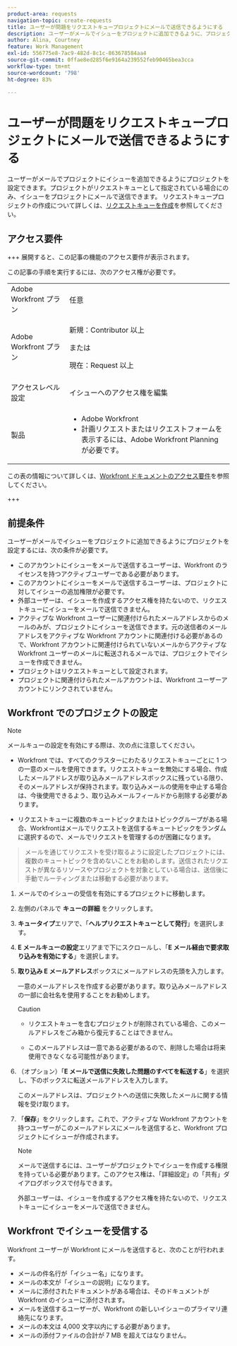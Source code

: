 ```yaml
---
product-area: requests
navigation-topic: create-requests
title: ユーザーが問題をリクエストキュープロジェクトにメールで送信できるようにする
description: ユーザーがメールでイシューをプロジェクトに追加できるように、プロジェクトを設定できます。
author: Alina, Courtney
feature: Work Management
exl-id: 556775e8-7ac9-482d-8c1c-863678584aa4
source-git-commit: 0ffae8ed285f6e9164a239552feb90465bea3cca
workflow-type: tm+mt
source-wordcount: '798'
ht-degree: 83%

---
```


# ユーザーが問題をリクエストキュープロジェクトにメールで送信できるようにする

<!-- Audited: 4/2025 -->

<!--
<p style="color: #ff1493;" data-mc-conditions="QuicksilverOrClassic.Draft mode">(NOTE:&nbsp;When updating POP account information here, also update information in these articles: Allowing users to reply to email notifications, Configuring Email Notifications, Understanding the Queue Details Tab in a Project )</p>
-->

ユーザーがメールでプロジェクトにイシューを追加できるようにプロジェクトを設定できます。プロジェクトがリクエストキューとして指定されている場合にのみ、イシューをプロジェクトにメールで送信できます。 リクエストキュープロジェクトの作成について詳しくは、[リクエストキューを作成](../../../manage-work/requests/create-and-manage-request-queues/create-request-queue.md)を参照してください。

## アクセス要件

+++ 展開すると、この記事の機能のアクセス要件が表示されます。

この記事の手順を実行するには、次のアクセス権が必要です。

<table style="table-layout:auto"> 
 <col> 
 <col> 
 <tbody> 
  <tr> 
   <td role="rowheader">Adobe Workfront プラン</td> 
   <td> <p>任意 </p> </td> 
  </tr> 
  <tr> 
   <td role="rowheader">Adobe Workfront プラン</td> 
   <td> <p>新規：Contributor 以上</p>
   または
   <p>現在：Request 以上</p>
    </td> 
  </tr> 
  <tr> 
   <td role="rowheader">アクセスレベル設定</td> 
   <td> <p>イシューへのアクセス権を編集</p>  </td> 
  </tr> 
  <tr> 
   <td role="rowheader"> 製品</td> 
   <td> <ul><li>Adobe Workfront</li><li>計画リクエストまたはリクエストフォームを表示するには、Adobe Workfront Planning が必要です。</td> 
  </tr> 
 </tbody> 
</table>

この表の情報について詳しくは、[Workfront ドキュメントのアクセス要件](/help/quicksilver/administration-and-setup/add-users/access-levels-and-object-permissions/access-level-requirements-in-documentation.md)を参照してください。

+++

## 前提条件

ユーザーがメールでイシューをプロジェクトに追加できるようにプロジェクトを設定するには、次の条件が必要です。

* このアカウントにイシューをメールで送信するユーザーは、Workfront のライセンスを持つアクティブユーザーである必要があります。
* このアカウントにイシューをメールで送信するユーザーは、プロジェクトに対してイシューの追加権限が必要です。
* 外部ユーザーは、イシューを作成するアクセス権を持たないので、リクエストキューにイシューをメールで送信できません。
* アクティブな Workfront ユーザーに関連付けられたメールアドレスからのメールのみが、プロジェクトにイシューを送信できます。元の送信者のメールアドレスをアクティブな Workfront アカウントに関連付ける必要があるので、Workfront アカウントに関連付けられていないメールからアクティブな Workfront ユーザーのメールに転送されるメールでは、プロジェクトでイシューを作成できません。
* プロジェクトはリクエストキューとして設定されます。
* プロジェクトに関連付けられたメールアカウントは、Workfront ユーザーアカウントにリンクされていません。

## Workfront でのプロジェクトの設定

>[!NOTE]
>
>メールキューの設定を有効にする際は、次の点に注意してください。
>
>* Workfront では、すべてのクラスターにわたるリクエストキューごとに 1 つの一意のメールを使用できます。リクエストキューを無効にする場合、作成したメールアドレスが取り込みメールアドレスボックスに残っている限り、そのメールアドレスが保持されます。取り込みメールの使用を中止する場合は、今後使用できるよう、取り込みメールフィールドから削除する必要があります。
>
>* リクエストキューに複数のキュートピックまたはトピックグループがある場合、Workfrontはメールでリクエストを送信するキュートピックをランダムに選択するので、メールでリクエストを管理するのが困難になります。
>  >メールを通じてリクエストを受け取るように設定したプロジェクトには、複数のキュートピックを含めないことをお勧めします。送信されたリクエストが異なるリソースやプロジェクトを対象としている場合は、送信後に手動でルーティングまたは移動する必要があります。

1. メールでのイシューの受信を有効にするプロジェクトに移動します。
1. 左側のパネルで **キューの詳細** をクリックします。
1. **キュータイプ**&#x200B;エリアで、「**ヘルプリクエストキューとして発行**」を選択します。

1. **E メールキューの設定**&#x200B;エリアまで下にスクロールし、「**E メール経由で要求取り込みを有効にする**」を選択します。

1. **取り込み E メールアドレス**&#x200B;ボックスにメールアドレスの先頭を入力します。

   一意のメールアドレスを作成する必要があります。取り込みメールアドレスの一部に会社名を使用することをお勧めします。

   >[!CAUTION]
   >
   >* リクエストキューを含むプロジェクトが削除されている場合、このメールアドレスをごみ箱から復元することはできません。
   >
   >* このメールアドレスは一意である必要があるので、削除した場合は将来使用できなくなる可能性があります。
   <!--
   >This was the case previously, but it's not working this way anymore, since August 2022: * Emails forwarded to this email address are not added as issues to the project in&nbsp;Workfront. Only emails created from this email address are added as issues.
   -->

1. （オプション）「**E メールで送信に失敗した問題のすべてを転送する**」を選択し、下のボックスに転送メールアドレスを入力します。

   このメールアドレスは、プロジェクトへの送信に失敗したメールに関する情報を受け取ります。

1. 「**保存**」をクリックします。これで、アクティブな Workfront アカウントを持つユーザーがこのメールアドレスにメールを送信すると、Workfront プロジェクトにイシューが作成されます。

   >[!NOTE]
   >
   >メールで送信するには、ユーザーがプロジェクトでイシューを作成する権限を持っている必要があります。このアクセス権は、「詳細設定」の「共有」ダイアログボックスで付与できます。
   >
   >外部ユーザーは、イシューを作成するアクセス権を持たないので、リクエストキューにイシューをメールで送信できません。

## Workfront でイシューを受信する

Workfront ユーザーが Workfront にメールを送信すると、次のことが行われます。

* メールの件名行が「イシュー名」になります。
* メールの本文が「イシューの説明」になります。
* メールに添付されたドキュメントがある場合は、そのドキュメントが Workfront のイシューに添付されます。
* メールを送信するユーザーが、Workfront の新しいイシューのプライマリ連絡先になります。
* メールの本文は 4,000 文字以内にする必要があります。
* メールの添付ファイルの合計が 7 MB を超えてはなりません。
